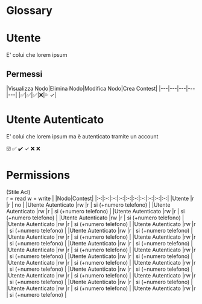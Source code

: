 # Glossary

# Utente
E' colui che lorem ipsum

## Permessi
|Visualizza Nodo|Elimina Nodo|Modifica Nodo|Crea Contest|
|---|---|---|---|---|
|:white_check_mark:|:white_check_mark:|:white_check_mark:|:x:|:sweat_drops: &#10003;|

# Utente Autenticato
E' colui che lorem ipsum ma è autenticato tramite un account

:ballot_box_with_check: :white_check_mark: :heavy_check_mark: &check; :x: &#10060;

# Permissions
(Stile Acl)<br>
r = read
w = write
|  |Nodo|Contest|
|:-:|:-:|:-:|:-:|:-:|:-:|:-:|:-:|:-:|:-:|
|Utente |r |r | no |
|Utente Autenticato |rw |r | si (+numero telefono) |
|Utente Autenticato |rw |r | si (+numero telefono) |
|Utente Autenticato |rw |r | si (+numero telefono) |
|Utente Autenticato |rw |r | si (+numero telefono) |
|Utente Autenticato |rw |r | si (+numero telefono) |
|Utente Autenticato |rw |r | si (+numero telefono) |
|Utente Autenticato |rw |r | si (+numero telefono) |
|Utente Autenticato |rw |r | si (+numero telefono) |
|Utente Autenticato |rw |r | si (+numero telefono) |
|Utente Autenticato |rw |r | si (+numero telefono) |
|Utente Autenticato |rw |r | si (+numero telefono) |
|Utente Autenticato |rw |r | si (+numero telefono) |
|Utente Autenticato |rw |r | si (+numero telefono) |
|Utente Autenticato |rw |r | si (+numero telefono) |
|Utente Autenticato |rw |r | si (+numero telefono) |
|Utente Autenticato |rw |r | si (+numero telefono) |
|Utente Autenticato |rw |r | si (+numero telefono) |
|Utente Autenticato |rw |r | si (+numero telefono) |
|Utente Autenticato |rw |r | si (+numero telefono) |
|Utente Autenticato |rw |r | si (+numero telefono) |
|Utente Autenticato |rw |r | si (+numero telefono) |
